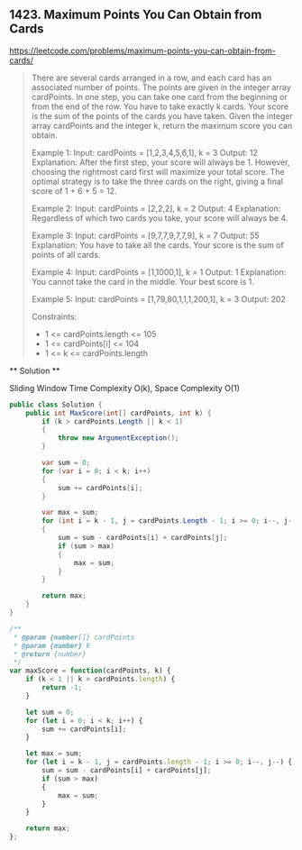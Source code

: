 ## 1423. Maximum Points You Can Obtain from Cards
https://leetcode.com/problems/maximum-points-you-can-obtain-from-cards/

> There are several cards arranged in a row, and each card has an associated number of points. The points are given in the integer array cardPoints.
> In one step, you can take one card from the beginning or from the end of the row. You have to take exactly k cards.
> Your score is the sum of the points of the cards you have taken.
> Given the integer array cardPoints and the integer k, return the maximum score you can obtain.
>
> Example 1:
>   Input: cardPoints = [1,2,3,4,5,6,1], k = 3
>   Output: 12
>   Explanation: After the first step, your score will always be 1. However, choosing the rightmost card first will maximize your total score. The optimal strategy is to take the three cards on the right, giving a final score of 1 + 6 + 5 = 12.
>
> Example 2:
>   Input: cardPoints = [2,2,2], k = 2
>   Output: 4
>   Explanation: Regardless of which two cards you take, your score will always be 4.
>
> Example 3:
>   Input: cardPoints = [9,7,7,9,7,7,9], k = 7
>   Output: 55
>   Explanation: You have to take all the cards. Your score is the sum of points of all cards.
>
> Example 4:
>   Input: cardPoints = [1,1000,1], k = 1
>   Output: 1
>   Explanation: You cannot take the card in the middle. Your best score is 1. 
>
> Example 5:
>   Input: cardPoints = [1,79,80,1,1,1,200,1], k = 3
>   Output: 202
>
> Constraints:
> * 1 <= cardPoints.length <= 105
> * 1 <= cardPoints[i] <= 104
> * 1 <= k <= cardPoints.length

** Solution **

Sliding Window Time Complexity O(k), Space Complexity O(1)

```C#
public class Solution {
    public int MaxScore(int[] cardPoints, int k) {
        if (k > cardPoints.Length || k < 1)
        {
            throw new ArgumentException();
        }

        var sum = 0;
        for (var i = 0; i < k; i++)
        {
            sum += cardPoints[i];
        }

        var max = sum;
        for (int i = k - 1, j = cardPoints.Length - 1; i >= 0; i--, j--)
        {
            sum = sum - cardPoints[i] + cardPoints[j];
            if (sum > max)
            {
                max = sum;
            }
        }

        return max;
    }
}
```

```JavaScript
/**
 * @param {number[]} cardPoints
 * @param {number} k
 * @return {number}
 */
var maxScore = function(cardPoints, k) {
    if (k < 1 || k > cardPoints.length) {
    	return -1;
    }

    let sum = 0;
    for (let i = 0; i < k; i++) {
    	sum += cardPoints[i];
    }

    let max = sum;
    for (let i = k - 1, j = cardPoints.length - 1; i >= 0; i--, j--) {
    	sum = sum - cardPoints[i] + cardPoints[j];
    	if (sum > max)
    	{
    		max = sum;
    	}
    }

    return max;
};
```